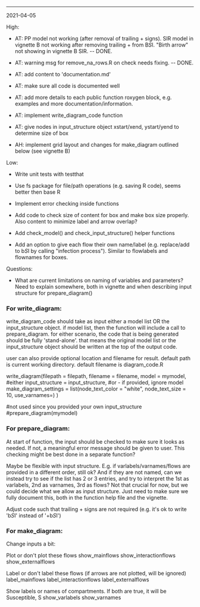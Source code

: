 ******
2021-04-05


High:

- AT: PP model not working (after removal of trailing + signs). SIR model in vignette B not working after removing trailing + from B*S*I. "Birth arrow" not showing in vignette B SIR. -- DONE.

- AT: warning msg for remove_na_rows.R on check needs fixing. -- DONE.

- AT: add content to 'documentation.md' 

- AT: make sure all code is documented well

- AT: add more details to each public function roxygen block, e.g. examples and more documentation/information.

- AT: implement write_diagram_code function

- AT: give nodes in input_structure object xstart/xend, ystart/yend to determine size of box

- AH: implement grid layout and changes for make_diagram outlined below (see vignette B)



Low:

- Write unit tests with testthat

- Use fs package for file/path operations (e.g. saving R code), seems better then base R

- Implement error checking inside functions

- Add code to check size of content for box and make box size properly. Also content to minimize label and arrow overlap?

- Add check_model() and check_input_structure() helper functions

- Add an option to give each flow their own name/label (e.g. replace/add to b*S*I by calling "infection process"). Similar to flowlabels and flownames for boxes.

Questions:

- What are current limitations on naming of variables and parameters? Need to explain somewhere, both in vignette and when describing input structure for prepare_diagram()





### For write_diagram:
write_diagram_code should take as input either a model list OR the input_structure object. 
if model list, then the function will include a call to prepare_diagram. for either scenario, the code that is being generated should be fully 'stand-alone'. that means the original model list or the input_structure object should be written at the top of the output code.

user can also provide optional location and filename for result. default path is current working directory. default filename is diagram_code.R

write_diagram(filepath = filepath, 
			  filename = filename, 
			  model = mymodel, #either
			  input_structure = input_structure, #or - if provided, ignore model
			  make_diagram_settings = list(node_text_color = "white", node_text_size = 10, use_varnames=) 
			  )

#not used since you provided your own input_structure
#prepare_diagram(mymodel)



### For prepare_diagram:
At start of function, the input should be checked to make sure it looks as needed. If not, a meaningful error message should be given to user. This checking might be best done in a separate function?

Maybe be flexible with input structure. E.g. if varlabels/varnames/flows are provided in a different order, still ok? And if they are not named, can we instead try to see if the list has 2 or 3 entries, and try to interpret the 1st as varlabels, 2nd as varnames, 3rd as flows? Not that crucial for now, but we could decide what we allow as input structure. Just need to make sure we fully document this, both in the function help file and the vignette.

Adjust code such that trailing + signs are not required (e.g. it's ok to write 'b*S*I' instead of '+b*S*I')


### For make_diagram:

Change inputs a bit:

Plot or don't plot these flows
show_mainflows
show_interactionflows
show_externalflows

Label or don't label these flows (if arrows are not plotted, will be ignored)
label_mainflows
label_interactionflows
label_externalflows

Show labels or names of compartments.
If both are true, it will be Susceptible, S
show_varlabels
show_varnames 




